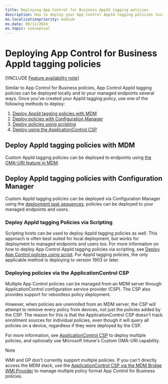 ```yaml
---
title: Deploying App Control for Business AppId tagging policies
description: How to deploy your App Control AppId tagging policies locally and globally within your managed environment.
ms.localizationpriority: medium
ms.date: 09/11/2024
ms.topic: conceptual
---
```


# Deploying App Control for Business AppId tagging policies

[!INCLUDE [Feature availability note](../includes/feature-availability-note.md)]

Similar to App Control for Business policies, App Control AppId tagging policies can be deployed locally and to your managed endpoints several ways. Once you've created your AppId tagging policy, use one of the following methods to deploy:

1. [Deploy AppId tagging policies with MDM](#deploy-appid-tagging-policies-with-mdm)
1. [Deploy policies with Configuration Manager](#deploy-appid-tagging-policies-with-configuration-manager)
1. [Deploy policies using scripting](#deploy-appid-tagging-policies-via-scripting)
1. [Deploy using the ApplicationControl CSP](#deploying-policies-via-the-applicationcontrol-csp)

## Deploy AppId tagging policies with MDM

Custom AppId tagging policies can be deployed to endpoints using [the OMA-URI feature in MDM](../deployment/deploy-appcontrol-policies-using-intune.md#deploy-app-control-policies-with-custom-oma-uri).

## Deploy AppId tagging policies with Configuration Manager

Custom AppId tagging policies can be deployed via Configuration Manager using the [deployment task sequences](../deployment/deploy-appcontrol-policies-with-memcm.md#deploy-custom-app-control-policies-using-packagesprograms-or-task-sequences), policies can be deployed to your managed endpoints and users.

### Deploy AppId tagging Policies via Scripting

Scripting hosts can be used to deploy AppId tagging policies as well. This approach is often best suited for local deployment, but works for deployment to managed endpoints and users too. For more information on how to deploy App Control AppId tagging policies via scripting, see [Deploy App Control policies using script](../deployment/deploy-appcontrol-policies-with-script.md). For AppId tagging policies, the only applicable method is deploying to version 1903 or later.

### Deploying policies via the ApplicationControl CSP

Multiple App Control policies can be managed from an MDM server through ApplicationControl configuration service provider (CSP). The CSP also provides support for rebootless policy deployment.

However, when policies are unenrolled from an MDM server, the CSP will attempt to remove every policy from devices, not just the policies added by the CSP. The reason for this is that the ApplicationControl CSP doesn't track enrollment sources for individual policies, even though it will query all policies on a device, regardless if they were deployed by the CSP.

For more information, see [ApplicationControl CSP](/windows/client-management/mdm/applicationcontrol-csp) to deploy multiple policies, and optionally use Microsoft Intune's Custom OMA-URI capability.

> [!NOTE]
> WMI and GP don't currently support multiple policies. If you can't directly access the MDM stack, use the [ApplicationControl CSP via the MDM Bridge WMI Provider](/windows/client-management/mdm/applicationcontrol-csp#powershell-and-wmi-bridge-usage-guidance) to manage multiple policy format App Control for Business policies.
